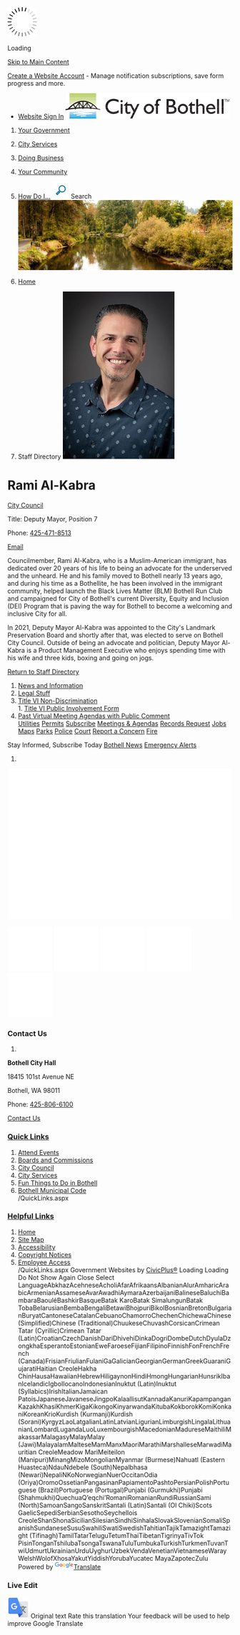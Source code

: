   ![Loading](images/f670a106ac58a1cee931fe95351d090f97234233aa7fbc3e28e6c0560a41fa10.gif) 

Loading

  [Skip to Main Content](https://www.bothellwa.gov/Directory.aspx?EID=327#contentarea)  

 [Create a Website Account](https://www.bothellwa.gov/MyAccount/ProfileCreate)  - Manage notification subscriptions, save form progress and more.    

 *  [Website Sign In](https://www.bothellwa.gov/MyAccount) 
  [![Home page](images/3c1a6317ca14f7c7bb854f823194b1ed26b42704a9231ff6ddabedb648cbad40)](https://www.bothellwa.gov/Directory.aspx?EID=327)  

 1.  [Your Government](https://www.bothellwa.gov/27/Your-Government) 
 1.  [City Services](https://www.bothellwa.gov/101/City-Services) 
 1.  [Doing Business](https://www.bothellwa.gov/35/Doing-Business) 
 1.  [Your Community](https://www.bothellwa.gov/148/Your-Community) 
 1.  [How Do I...](https://www.bothellwa.gov/9/How-Do-I) 
  [![Go to Site Search](images/ff355da16924a66c5ea3061c0a925f3754bfd38a1b3274b84d8738c5ce0cba13)](https://www.bothellwa.gov/Search/Results) Search  ![](images/339884b6a9b6ce9b50ae87d1ebe22e32dc95eac4134e0690211edf1cb552d392)  

 1.  [Home](https://www.bothellwa.gov/Directory.aspx?EID=327) 
 1. Staff Directory
  ![Councilmember Rami Al-Kabra](images/f9bfae47162b0ca2c8179165a13ddba99021d53d5b4f5c65351bf5c75b45b409)  

# Rami Al-Kabra

   [City Council](https://www.bothellwa.gov/Directory.aspx?DID=25) 

Title: Deputy Mayor, Position 7

Phone: [425-471-8513]() 

 [Email](mailto:Rami.Al-Kabra@bothellwa.gov)  

Councilmember, Rami Al-Kabra, who is a Muslim-American immigrant, has dedicated over 20 years of his life to being an advocate for the underserved and the unheard. He and his family moved to Bothell nearly 13 years ago, and during his time as a Bothellite, he has been involved in the immigrant community, helped launch the Black Lives Matter (BLM) Bothell Run Club and campaigned for City of Bothell's current Diversity, Equity and Inclusion (DEI) Program that is paving the way for Bothell to become a welcoming and inclusive City for all. 

In 2021, Deputy Mayor Al-Kabra was appointed to the City's Landmark Preservation Board and shortly after that, was elected to serve on Bothell City Council. Outside of being an advocate and politician, Deputy Mayor Al-Kabra is a Product Management Executive who enjoys spending time with his wife and three kids, boxing and going on jogs.

   

 [Return to Staff Directory](https://www.bothellwa.gov/Directory.aspx) 

 1.   [News and Information](https://www.bothellwa.gov/248/News-and-Information)  
 1.   [Legal Stuff](https://www.bothellwa.gov/705/Legal-Stuff)  
 1.   [Title VI Non-Discrimination](https://www.bothellwa.gov/761/Title-VI-Non-Discrimination)  [](https://www.bothellwa.gov/Directory.aspx?EID=327#)  
    1.   [Title VI Public Involvement Form](https://www.bothellwa.gov/2128/Title-VI-Public-Involvement-Form)  
 1.   [Past Virtual Meeting Agendas with Public Comment](http://weblink.bothellwa.gov/weblink/Browse.aspx?id=326834&dbid=0&cr=1)  
  [Utilities](https://www.bothellwa.gov/808/Utilities)   [Permits](https://www.bothellwa.gov/337/Permit-Center)   [Subscribe](https://www.bothellwa.gov/list.aspx)   [Meetings & Agendas](https://www.bothellwa.gov/AgendaCenter)   [Records Request](https://bothellwa.mycusthelp.com/WEBAPP/_rs/(S(pyhfykehjvgohubijgzjgggn))/SupportHome.aspx)   [Jobs](http://agency.governmentjobs.com/bothellwa/default.cfm)   [Maps](https://www.bothellwa.gov/233/Maps-GIS)   [Parks](https://www.bothellwa.gov/249/Parks-Recreation)   [Police](https://www.bothellwa.gov/266/Police-Department)   [Court](https://www.bothellwa.gov/1553/Visit-the-Court)   [Report a Concern](https://www.bothellwa.gov/FormCenter/Customer-Action-Request-12/Customer-Action-Request-286)   [Fire](http://www.ci.bothell.wa.us/415/Fire-Department)   [](https://www.bothellwa.gov/Directory.aspx?EID=327#)  [](https://www.bothellwa.gov/Directory.aspx?EID=327#) 

 Stay Informed, Subscribe Today  [Bothell News](https://www.bothellwa.gov/civicalerts.aspx)   [Emergency Alerts](https://www.bothellwa.gov/1261/Emergency-Alerts)  

 1.    

 ![City of Bothell](images/89b732441e7c446fc4df5a2d523519b61f2ad405d348759724b0dd4ffc1f2ef3)    

  [![Facebook](images/404af125ac5430e47bb6b98be83f86b9eb0096f62871904cabdd350e4306faa1)](https://www.bothellwa.gov/facebook)   [![Instagram](images/9a9fb0161e22d5ba286c14c8168ca094c3fc00f85a2cb7ae49262302cc947054)](https://www.bothellwa.gov/instagram)   [![Twitter](images/50aada3a8747950861c3d35f97678ffc992d887f3ebac109aa1695b4c24d9b1e)](https://www.bothellwa.gov/twitter)   [![YouTube](images/c15f670509de085304c7eb132b7b3245478031623b5342275cba8483e03d8fae)](https://www.bothellwa.gov/youtube)   [![Nextdoor](images/5340df5a536ccf687b5fa42f8a8d2643c99bb4e5a19af54fa710f6364d597458)](https://www.bothellwa.gov/nixle)  

### Contact Us

 1.    

 __Bothell City Hall__    

18415 101st Avenue NE   

Bothell, WA 98011   

Phone: [425-806-6100]()    

 [Contact Us](https://www.bothellwa.gov/directory.aspx)    

###  [Quick Links](https://www.bothellwa.gov/QuickLinks.aspx?CID=76,70) 

 1.  [Attend Events](https://www.bothellwa.gov/calendar.aspx?CID=23,)  
 1.  [Boards and Commissions](https://www.bothellwa.gov/263/Boards-Commissions)  
 1.  [City Council](https://www.bothellwa.gov/261/City-Council)  
 1.  [City Services](https://www.bothellwa.gov/101/Services)  
 1.  [Fun Things to Do in Bothell](http://www.explorebothell.com)  
 1.  [Bothell Municipal Code](http://www.codepublishing.com/WA/Bothell)  
 /QuickLinks.aspx 

###  [Helpful Links](https://www.bothellwa.gov/QuickLinks.aspx?CID=38) 

 1.  [Home](https://www.bothellwa.gov/Directory.aspx?EID=327)  
 1.  [Site Map](https://www.bothellwa.gov/sitemap)  
 1.  [Accessibility](https://www.bothellwa.gov/Accessibility)  
 1.  [Copyright Notices](https://www.bothellwa.gov/site/copyright)  
 1.  [Employee Access](http://www.bothellwa.gov/72/Intranet)  
 /QuickLinks.aspx Government Websites by [CivicPlus®](https://connect.civicplus.com/referral)  Loading Loading Do Not Show Again Close Select LanguageAbkhazAcehneseAcholiAfarAfrikaansAlbanianAlurAmharicArabicArmenianAssameseAvarAwadhiAymaraAzerbaijaniBalineseBaluchiBambaraBaouléBashkirBasqueBatak KaroBatak SimalungunBatak TobaBelarusianBembaBengaliBetawiBhojpuriBikolBosnianBretonBulgarianBuryatCantoneseCatalanCebuanoChamorroChechenChichewaChinese (Simplified)Chinese (Traditional)ChuukeseChuvashCorsicanCrimean Tatar (Cyrillic)Crimean Tatar (Latin)CroatianCzechDanishDariDhivehiDinkaDogriDombeDutchDyulaDzongkhaEsperantoEstonianEweFaroeseFijianFilipinoFinnishFonFrenchFrench (Canada)FrisianFriulianFulaniGaGalicianGeorgianGermanGreekGuaraniGujaratiHaitian CreoleHakha ChinHausaHawaiianHebrewHiligaynonHindiHmongHungarianHunsrikIbanIcelandicIgboIlocanoIndonesianInuktut (Latin)Inuktut (Syllabics)IrishItalianJamaican PatoisJapaneseJavaneseJingpoKalaallisutKannadaKanuriKapampanganKazakhKhasiKhmerKigaKikongoKinyarwandaKitubaKokborokKomiKonkaniKoreanKrioKurdish (Kurmanji)Kurdish (Sorani)KyrgyzLaoLatgalianLatinLatvianLigurianLimburgishLingalaLithuanianLombardLugandaLuoLuxembourgishMacedonianMadureseMaithiliMakassarMalagasyMalayMalay (Jawi)MalayalamMalteseMamManxMaoriMarathiMarshalleseMarwadiMauritian CreoleMeadow MariMeiteilon (Manipuri)MinangMizoMongolianMyanmar (Burmese)Nahuatl (Eastern Huasteca)NdauNdebele (South)Nepalbhasa (Newari)NepaliNKoNorwegianNuerOccitanOdia (Oriya)OromoOssetianPangasinanPapiamentoPashtoPersianPolishPortuguese (Brazil)Portuguese (Portugal)Punjabi (Gurmukhi)Punjabi (Shahmukhi)QuechuaQʼeqchiʼRomaniRomanianRundiRussianSami (North)SamoanSangoSanskritSantali (Latin)Santali (Ol Chiki)Scots GaelicSepediSerbianSesothoSeychellois CreoleShanShonaSicilianSilesianSindhiSinhalaSlovakSlovenianSomaliSpanishSundaneseSusuSwahiliSwatiSwedishTahitianTajikTamazightTamazight (Tifinagh)TamilTatarTeluguTetumThaiTibetanTigrinyaTivTok PisinTonganTshilubaTsongaTswanaTuluTumbukaTurkishTurkmenTuvanTwiUdmurtUkrainianUrduUyghurUzbekVendaVenetianVietnameseWarayWelshWolofXhosaYakutYiddishYorubaYucatec MayaZapotecZulu Powered by  [![Google Translate](images/3f3f3a8d0882c4edd13c1755632554f3042dd0f45af91da1e753b94d76c2513f.png)Translate](https://translate.google.com)  

### Live Edit

 [](https://www.bothellwa.gov/Directory.aspx?EID=327)   ![](images/13a949374212f668e5cb41968b00a15c585519968fe4f6c7f4975d235370f0d0.svg)  Original text Rate this translation Your feedback will be used to help improve Google Translate 